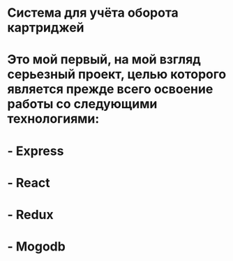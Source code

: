 # Система для учёта оборота картриджей
# Это мой первый, на мой взгляд серьезный проект, целью которого является прежде всего освоение работы со следующими технологиями:
# - Express
# - React
# - Redux
# - Mogodb